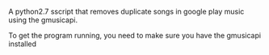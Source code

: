 A python2.7 sscript that removes duplicate songs in google play music 
using the gmusicapi.

To get the program running, you need to make sure you have the gmusicapi installed

